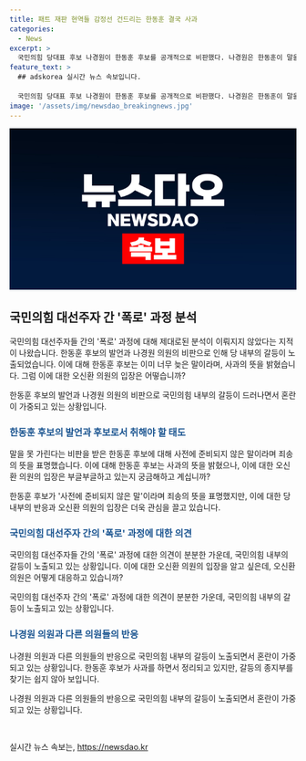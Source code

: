 ```yaml
---
title: 패트 재판 현역들 감정선 건드리는 한동훈 결국 사과
categories:
  - News
excerpt: >
  국민의힘 당대표 후보 나경원이 한동훈 후보를 공개적으로 비판했다. 나경원은 한동훈이 말을 가려내지 못한다고 지적했고, 이에 여러 의원들도 분노를 토로했다. 김태흠도 한 후보, 당신이 좋은 시절 보낼 때 우리는 좌파와 처절하게 싸웠다고 비난했다. 한동훈은 이에 사과하며 폭로 키워드에 휩싸였다. 이에 대한 정확한 사실 확인은 아직 이뤄지지 않고 있다.
feature_text: >
  ## adskorea 실시간 뉴스 속보입니다.

  국민의힘 당대표 후보 나경원이 한동훈 후보를 공개적으로 비판했다. 나경원은 한동훈이 말을 가려내지 못한다고 지적했고, 이에 여러 의원들도 분노를 토로했다. 김태흠도 한 후보, 당신이 좋은 시절 보낼 때 우리는 좌파와 처절하게 싸웠다고 비난했다. 한동훈은 이에 사과하며 폭로 키워드에 휩싸였다. 이에 대한 정확한 사실 확인은 아직 이뤄지지 않고 있다.
image: '/assets/img/newsdao_breakingnews.jpg'
---
```


<p><img src="/assets/img/newsdao_breakingnews.jpg" alt="adskorea 속보" /></p>

<h2 data-ke-size="size26">국민의힘 대선주자 간 '폭로' 과정 분석</h2>

<p>국민의힘 대선주자들 간의 '폭로' 과정에 대해 제대로된 분석이 이뤄지지 않았다는 지적이 나왔습니다. 한동훈 후보의 발언과 나경원 의원의 비판으로 인해 당 내부의 갈등이 노출되었습니다. 이에 대해 한동훈 후보는 이미 너무 늦은 말이라며, 사과의 뜻을 밝혔습니다. 그럼 이에 대한 오신환 의원의 입장은 어떻습니까?</p>

<p data-ke-size="size16">한동훈 후보의 발언과 나경원 의원의 비판으로 국민의힘 내부의 갈등이 드러나면서 혼란이 가중되고 있는 상황입니다.</p>

<h3><b><span style="color: #1a5490;">한동훈 후보의 발언과 후보로서 취해야 할 태도</span></b></h3>

<p>말을 못 가린다는 비판을 받은 한동훈 후보에 대해 사전에 준비되지 않은 말이라며 죄송의 뜻을 표명했습니다. 
이에 대해 한동훈 후보는 사과의 뜻을 밝혔으나, 이에 대한 오신환 의원의 입장은 부글부글하고 있는지 궁금해하고 계십니까?</p>

<p data-ke-size="size16">한동훈 후보가 '사전에 준비되지 않은 말'이라며 죄송의 뜻을 표명했지만, 이에 대한 당 내부의 반응과 오신환 의원의 입장은 더욱 관심을 끌고 있습니다.</p>

<h3><b><span style="color: #1a5490;">국민의힘 대선주자 간의 '폭로' 과정에 대한 의견</span></b></h3>

<p>국민의힘 대선주자들 간의 '폭로' 과정에 대한 의견이 분분한 가운데, 국민의힘 내부의 갈등이 노출되고 있는 상황입니다.
이에 대한 오신환 의원의 입장을 알고 싶은데, 오신환 의원은 어떻게 대응하고 있습니까?</p>

<p data-ke-size="size16">국민의힘 대선주자 간의 '폭로' 과정에 대한 의견이 분분한 가운데, 국민의힘 내부의 갈등이 노출되고 있는 상황입니다.</p>

<h3><b><span style="color: #1a5490;">나경원 의원과 다른 의원들의 반응</span></b></h3>

<p>나경원 의원과 다른 의원들의 반응으로 국민의힘 내부의 갈등이 노출되면서 혼란이 가중되고 있는 상황입니다. 한동훈 후보가 사과를 하면서 정리되고 있지만, 갈등의 종지부를 찾기는 쉽지 않아 보입니다.</p>

<p data-ke-size="size16">나경원 의원과 다른 의원들의 반응으로 국민의힘 내부의 갈등이 노출되면서 혼란이 가중되고 있는 상황입니다.</p>

<p data-ke-size="size16">&nbsp;</p>
실시간 뉴스 속보는, <a href="https://newsdao.kr" rel="dofollow">https://newsdao.kr</a>


